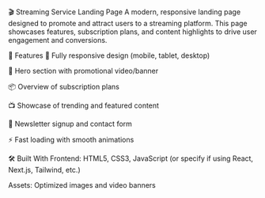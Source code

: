 🎬 Streaming Service Landing Page
A modern, responsive landing page designed to promote and attract users to a streaming platform. This page showcases features, subscription plans, and content highlights to drive user engagement and conversions.

🌟 Features
📱 Fully responsive design (mobile, tablet, desktop)

🎥 Hero section with promotional video/banner

📦 Overview of subscription plans

📺 Showcase of trending and featured content

📧 Newsletter signup and contact form

⚡ Fast loading with smooth animations

🛠️ Built With
Frontend: HTML5, CSS3, JavaScript
(or specify if using React, Next.js, Tailwind, etc.)

Assets: Optimized images and video banners
